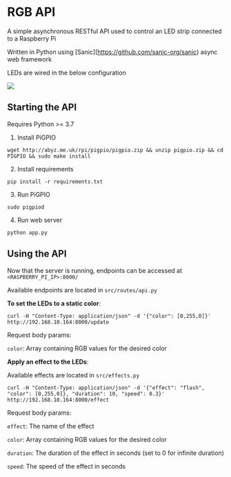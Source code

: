 # RGB API

A simple asynchronous RESTful API used to control an LED strip connected to a Raspberry Pi

Written in Python using [Sanic][https://github.com/sanic-org/sanic) async web framework

LEDs are wired in the below configuration

![](https://i.imgur.com/qEZ0Fu7.png)

## Starting the API

Requires Python >= 3.7

1. Install PiGPIO

`wget http://abyz.me.uk/rpi/pigpio/pigpio.zip && unzip pigpio.zip && cd PIGPIO && sudo make install`

2. Install requirements

`pip install -r requirements.txt`


3. Run PiGPIO

`sudo pigpiod`

4. Run web server

`python app.py`

## Using the API

Now that the server is running, endpoints can be accessed at `<RASPBERRY_PI_IP>:8000/`

Available endpoints are located in `src/routes/api.py`

**To set the LEDs to a static color**:

`curl -H "Content-Type: application/json" -d '{"color": [0,255,0]}' http://192.168.10.164:8000/update`

Request body params:

`color`: Array containing RGB values for the desired color

**Apply an effect to the LEDs**:

Available effects are located in `src/effects.py`

`curl -H "Content-Type: application/json" -d '{"effect": "flash", "color": [0,255,0]}, "duration": 10, "speed": 0.3}' http://192.168.10.164:8000/effect`

Request body params:

`effect`: The name of the effect

`color`: Array containing RGB values for the desired color

`duration`: The duration of the effect in seconds (set to 0 for infinite duration)

`speed`: The speed of the effect in seconds